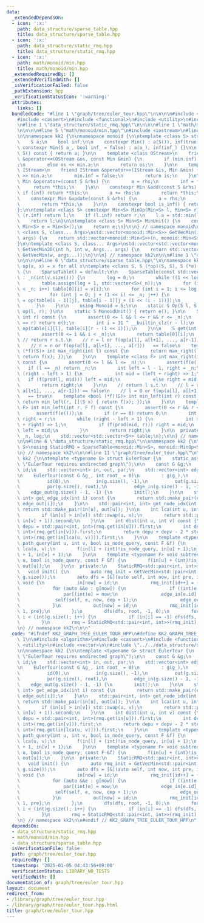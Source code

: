 ```yaml
---
data:
  _extendedDependsOn:
  - icon: ':x:'
    path: data_structure/sparse_table.hpp
    title: data_structure/sparse_table.hpp
  - icon: ':x:'
    path: data_structure/static_rmq.hpp
    title: data_structure/static_rmq.hpp
  - icon: ':x:'
    path: math/monoid/min.hpp
    title: math/monoid/min.hpp
  _extendedRequiredBy: []
  _extendedVerifiedWith: []
  _isVerificationFailed: false
  _pathExtension: hpp
  _verificationStatusIcon: ':warning:'
  attributes:
    links: []
  bundledCode: "#line 1 \"graph/tree/euler_tour.hpp\"\n\n\n\n#include <algorithm>\n\
    #include <cassert>\n#include <functional>\n#include <utility>\n#include <vector>\n\
    \n#line 1 \"data_structure/static_rmq.hpp\"\n\n\n\n#line 1 \"math/monoid/min.hpp\"\
    \n\n\n\n#line 5 \"math/monoid/min.hpp\"\n#include <iostream>\n#line 7 \"math/monoid/min.hpp\"\
    \n\nnamespace kk2 {\n\nnamespace monoid {\n\ntemplate <class S> struct Min {\n\
    \    S a;\n    bool inf;\n\n    constexpr Min() : a(S()), inf(true) {}\n\n   \
    \ constexpr Min(S a_, bool inf_ = false) : a(a_), inf(inf_) {}\n\n    operator\
    \ S() const { return a; }\n\n    template <class OStream>\n    friend OStream\
    \ &operator<<(OStream &os, const Min &min) {\n        if (min.inf) os << \"inf\"\
    ;\n        else os << min.a;\n        return os;\n    }\n\n    template <class\
    \ IStream>\n    friend IStream &operator>>(IStream &is, Min &min) {\n        is\
    \ >> min.a;\n        min.inf = false;\n        return is;\n    }\n\n    constexpr\
    \ Min &operator=(const S &rhs) {\n        a = rhs;\n        inf = false;\n   \
    \     return *this;\n    }\n\n    constexpr Min &add(const S &rhs) {\n       \
    \ if (inf) return *this;\n        a += rhs;\n        return *this;\n    }\n\n\
    \    constexpr Min &update(const S &rhs) {\n        a = rhs;\n        inf = false;\n\
    \        return *this;\n    }\n\n    constexpr bool is_inf() { return inf; }\n\
    };\n\ntemplate <class S> constexpr Min<S> MinOp(Min<S> l, Min<S> r) {\n    if\
    \ (r.inf) return l;\n    if (l.inf) return r;\n    l.a = std::min(l.a, r.a);\n\
    \    return l;\n}\n\ntemplate <class S> Min<S> MinUnit() {\n    constexpr static\
    \ Min<S> e = Min<S>();\n    return e;\n}\n\n} // namespace monoid\n\ntemplate\
    \ <class S, class... Args>\nstd::vector<monoid::Min<S>> GetVecMin(int n, Args...\
    \ args) {\n    return std::vector<monoid::Min<S>>(n, monoid::Min<S>(args...));\n\
    }\n\ntemplate <class S, class... Args>\nstd::vector<std::vector<monoid::Min<S>>>\
    \ GetVecMin2D(int h, int w, Args... args) {\n    return std::vector<std::vector<monoid::Min<S>>>(h,\
    \ GetVecMin(w, args...));\n}\n\n} // namespace kk2\n\n\n#line 1 \"data_structure/sparse_table.hpp\"\
    \n\n\n\n#line 6 \"data_structure/sparse_table.hpp\"\n\nnamespace kk2 {\n\n// require:\
    \ op(x, x) = x for all x\ntemplate <class S, S (*op)(S, S), S (*e)()> struct SparseTable\
    \ {\n    SparseTable() = default;\n\n    SparseTable(const std::vector<S> &v)\
    \ : _n(int(v.size())) {\n        log = 0;\n        while ((1 << log) < _n) log++;\n\
    \        table.assign(log + 1, std::vector<S>(_n));\n        for (int i = 0; i\
    \ < _n; i++) table[0][i] = v[i];\n        for (int i = 1; i <= log; i++) {\n \
    \           for (int j = 0; j + (1 << i) <= _n; j++) {\n                table[i][j]\
    \ = op(table[i - 1][j], table[i - 1][j + (1 << (i - 1))]);\n            }\n  \
    \      }\n    }\n\n    using Monoid = S;\n\n    static S Op(S l, S r) { return\
    \ op(l, r); }\n\n    static S MonoidUnit() { return e(); }\n\n    S prod(int l,\
    \ int r) const {\n        assert(0 <= l && l <= r && r <= _n);\n        if (l\
    \ == r) return e();\n        int i = 31 ^ __builtin_clz(r - l);\n        return\
    \ op(table[i][l], table[i][r - (1 << i)]);\n    }\n\n    S get(int i) const {\n\
    \        assert(0 <= i && i < _n);\n        return table[0][i];\n    }\n\n   \
    \ // return r s.t.\n    // r = l or f(op(a[l], a[l+1], ..., a[r-1])) == true\n\
    \    // r = n or f(op(a[l], a[l+1], ..., a[r]))   == false\n    template <bool\
    \ (*f)(S)> int max_right(int l) const {\n        return max_right(l, [](S x) {\
    \ return f(x); });\n    }\n\n    template <class F> int max_right(int l, F f)\
    \ const {\n        assert(0 <= l && l <= _n);\n        assert(f(e()));\n     \
    \   if (l == _n) return _n;\n        int left = l - 1, right = _n;\n        while\
    \ (right - left > 1) {\n            int mid = (left + right) >> 1;\n         \
    \   if (f(prod(l, mid))) left = mid;\n            else right = mid;\n        }\n\
    \        return right;\n    }\n\n    // return l s.t.\n    // l = r or f(op(a[l],\
    \ a[l+1], ..., a[r-1])) == false\n    // l = 0 or f(op(a[l], a[l+1], ..., a[r]))\
    \   == true\n    template <bool (*f)(S)> int min_left(int r) const {\n       \
    \ return min_left(r, [](S x) { return f(x); });\n    }\n\n    template <class\
    \ F> int min_left(int r, F f) const {\n        assert(0 <= r && r <= _n);\n  \
    \      assert(f(e()));\n        if (r == 0) return 0;\n        int left = -1,\
    \ right = r;\n        while (right - left > 1) {\n            int mid = (left\
    \ + right) >> 1;\n            if (f(prod(mid, r))) right = mid;\n            else\
    \ left = mid;\n        }\n        return right;\n    }\n\n  private:\n    int\
    \ _n, log;\n    std::vector<std::vector<S>> table;\n};\n\n} // namespace kk2\n\
    \n\n#line 6 \"data_structure/static_rmq.hpp\"\n\nnamespace kk2 {\n\ntemplate <class\
    \ S>\nusing StaticRMQ = SparseTable<monoid::Min<S>, monoid::MinOp<S>, monoid::MinUnit<S>>;\n\
    \n} // namespace kk2\n\n\n#line 11 \"graph/tree/euler_tour.hpp\"\n\nnamespace\
    \ kk2 {\n\ntemplate <typename G> struct EulerTour {\n    static_assert(!G::directed::value,\
    \ \"EulerTour requires undirected graph\");\n\n    const G &g;\n    int root,\
    \ id;\n    std::vector<int> in, out, par;\n    std::vector<int> edge_in, edge_out;\n\
    \n    EulerTour(const G &g_, int root_ = 0)\n        : g(g_),\n          root(root_),\n\
    \          id(0),\n          in(g.size(), -1),\n          out(g.size(), -1),\n\
    \          par(g.size(), root),\n          edge_in(g.size() - 1, -1),\n      \
    \    edge_out(g.size() - 1, -1) {\n        init();\n    }\n\n    std::pair<int,\
    \ int> get_edge_idx(int i) const {\n        return std::make_pair(edge_in[i],\
    \ edge_out[i]);\n    }\n\n    std::pair<int, int> get_node_idx(int u) const {\
    \ return std::make_pair(in[u], out[u]); }\n\n    int lca(int u, int v) const {\n\
    \        if (in[u] > in[v]) std::swap(u, v);\n        return std::pair<int, int>(rmq.prod(in[u],\
    \ in[v] + 1)).second;\n    }\n\n    int dist(int u, int v) const {\n        int\
    \ depu = std::pair<int, int>(rmq.get(in[u])).first;\n        int depv = std::pair<int,\
    \ int>(rmq.get(in[v])).first;\n        return depu + depv - 2 * std::pair<int,\
    \ int>(rmq.get(in[lca(u, v)])).first;\n    }\n\n    template <typename F> void\
    \ path_query(int u, int v, bool is_node_query, const F &f) {\n        int l =\
    \ lca(u, v);\n        f(in[l] + (int)!is_node_query, in[u] + 1);\n        f(in[l]\
    \ + 1, in[v] + 1);\n    }\n\n    template <typename F> void subtree_query(int\
    \ u, bool is_node_query, const F &f) {\n        f(in[u] + (int)!is_node_query,\
    \ out[u]);\n    }\n\n  private:\n    StaticRMQ<std::pair<int, int>> rmq;\n\n \
    \   void init() {\n        auto rmq_init = GetVecMin<std::pair<int, int>>(2 *\
    \ g.size());\n        auto dfs = [&](auto self, int now, int pre, int dep) ->\
    \ void {\n            in[now] = id;\n            rmq_init[id++] = {dep, now};\n\
    \            for (auto &&e : g[now]) {\n                if ((int)e == pre) continue;\n\
    \                par[(int)e] = now;\n                edge_in[e.id] = id;\n   \
    \             self(self, e, now, dep + 1);\n                edge_out[e.id] = id++;\n\
    \            }\n            out[now] = id;\n            rmq_init[id] = {dep -\
    \ 1, pre};\n        };\n        dfs(dfs, root, -1, 0);\n        for (int i = 0;\
    \ i < (int)g.size(); i++) {\n            if (in[i] == -1) dfs(dfs, i, -1, 0);\n\
    \        }\n        rmq = StaticRMQ<std::pair<int, int>>(rmq_init);\n    }\n};\n\
    \n} // namespace kk2\n\n\n"
  code: "#ifndef KK2_GRAPH_TREE_EULER_TOUR_HPP\n#define KK2_GRAPH_TREE_EULER_TOUR_HPP\
    \ 1\n\n#include <algorithm>\n#include <cassert>\n#include <functional>\n#include\
    \ <utility>\n#include <vector>\n\n#include \"../../data_structure/static_rmq.hpp\"\
    \n\nnamespace kk2 {\n\ntemplate <typename G> struct EulerTour {\n    static_assert(!G::directed::value,\
    \ \"EulerTour requires undirected graph\");\n\n    const G &g;\n    int root,\
    \ id;\n    std::vector<int> in, out, par;\n    std::vector<int> edge_in, edge_out;\n\
    \n    EulerTour(const G &g_, int root_ = 0)\n        : g(g_),\n          root(root_),\n\
    \          id(0),\n          in(g.size(), -1),\n          out(g.size(), -1),\n\
    \          par(g.size(), root),\n          edge_in(g.size() - 1, -1),\n      \
    \    edge_out(g.size() - 1, -1) {\n        init();\n    }\n\n    std::pair<int,\
    \ int> get_edge_idx(int i) const {\n        return std::make_pair(edge_in[i],\
    \ edge_out[i]);\n    }\n\n    std::pair<int, int> get_node_idx(int u) const {\
    \ return std::make_pair(in[u], out[u]); }\n\n    int lca(int u, int v) const {\n\
    \        if (in[u] > in[v]) std::swap(u, v);\n        return std::pair<int, int>(rmq.prod(in[u],\
    \ in[v] + 1)).second;\n    }\n\n    int dist(int u, int v) const {\n        int\
    \ depu = std::pair<int, int>(rmq.get(in[u])).first;\n        int depv = std::pair<int,\
    \ int>(rmq.get(in[v])).first;\n        return depu + depv - 2 * std::pair<int,\
    \ int>(rmq.get(in[lca(u, v)])).first;\n    }\n\n    template <typename F> void\
    \ path_query(int u, int v, bool is_node_query, const F &f) {\n        int l =\
    \ lca(u, v);\n        f(in[l] + (int)!is_node_query, in[u] + 1);\n        f(in[l]\
    \ + 1, in[v] + 1);\n    }\n\n    template <typename F> void subtree_query(int\
    \ u, bool is_node_query, const F &f) {\n        f(in[u] + (int)!is_node_query,\
    \ out[u]);\n    }\n\n  private:\n    StaticRMQ<std::pair<int, int>> rmq;\n\n \
    \   void init() {\n        auto rmq_init = GetVecMin<std::pair<int, int>>(2 *\
    \ g.size());\n        auto dfs = [&](auto self, int now, int pre, int dep) ->\
    \ void {\n            in[now] = id;\n            rmq_init[id++] = {dep, now};\n\
    \            for (auto &&e : g[now]) {\n                if ((int)e == pre) continue;\n\
    \                par[(int)e] = now;\n                edge_in[e.id] = id;\n   \
    \             self(self, e, now, dep + 1);\n                edge_out[e.id] = id++;\n\
    \            }\n            out[now] = id;\n            rmq_init[id] = {dep -\
    \ 1, pre};\n        };\n        dfs(dfs, root, -1, 0);\n        for (int i = 0;\
    \ i < (int)g.size(); i++) {\n            if (in[i] == -1) dfs(dfs, i, -1, 0);\n\
    \        }\n        rmq = StaticRMQ<std::pair<int, int>>(rmq_init);\n    }\n};\n\
    \n} // namespace kk2\n\n#endif // KK2_GRAPH_TREE_EULER_TOUR_HPP\n"
  dependsOn:
  - data_structure/static_rmq.hpp
  - math/monoid/min.hpp
  - data_structure/sparse_table.hpp
  isVerificationFile: false
  path: graph/tree/euler_tour.hpp
  requiredBy: []
  timestamp: '2025-01-05 04:43:56+09:00'
  verificationStatus: LIBRARY_NO_TESTS
  verifiedWith: []
documentation_of: graph/tree/euler_tour.hpp
layout: document
redirect_from:
- /library/graph/tree/euler_tour.hpp
- /library/graph/tree/euler_tour.hpp.html
title: graph/tree/euler_tour.hpp
---
```

